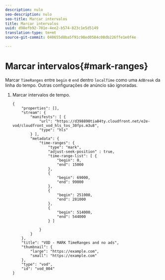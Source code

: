 ```yaml
---
description: nulo
seo-description: nulo
seo-title: Marcar intervalos
title: Marcar intervalos
uuid: d98efb92-701e-4ee2-b574-823c1e5d5149
translation-type: tm+mt
source-git-commit: 040655d8ba5f91c98ed0584c08db226ffe1e0f4e

---
```



# Marcar intervalos{#mark-ranges}

Marcar `TimeRanges` entre `begin` e `end` dentro `localTime` como uma `AdBreak` da linha do tempo. Outras configurações de anúncio são ignoradas.

1. Marcar intervalos de tempo.

   ```
   {   
       "properties": [],
       "stream": {
           "manifests": [ {
               "url": "https://d398890tia84ty.cloudfront.net/e2e-vod/cloudfront_vod_hls_tos_30fps.m3u8",
               "type": "hls"
           } ],
           "metadata": {
               "time-ranges": {
                   "type": "mark",
                   "adjust-seek-position" : true,   
                   "time-range-list": [ {
                       "begin": 0,
                       "end": 15000
                   },
                   {
                       "begin": 69000,
                       "end": 99000
                   },
                   {
                       "begin": 251000,
                       "end": 281000
                   },
                   {
                       "begin": 514000,
                       "end": 544000
                   } ]
   
               }
           }           
       },   
       "title": "VOD - MARK TimeRanges and no ads",
       "thumbnail": {
           "large": "https://example.com",
           "small": "https://example.com"
       },
       "type": "vod",
       "id": "vod_004"
   }
   ```

